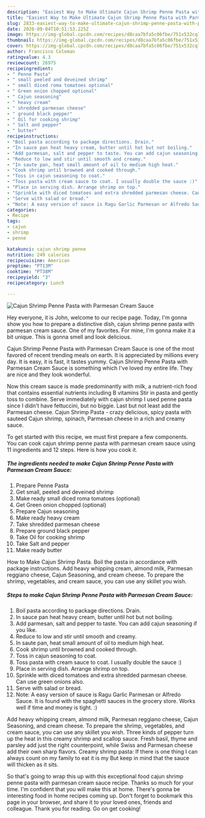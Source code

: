 ```yaml
---
description: "Easiest Way to Make Ultimate Cajun Shrimp Penne Pasta with Parmesan Cream Sauce"
title: "Easiest Way to Make Ultimate Cajun Shrimp Penne Pasta with Parmesan Cream Sauce"
slug: 2833-easiest-way-to-make-ultimate-cajun-shrimp-penne-pasta-with-parmesan-cream-sauce
date: 2020-09-04T10:51:53.225Z
image: https://img-global.cpcdn.com/recipes/d8caa7bfa5c06fbe/751x532cq70/cajun-shrimp-penne-pasta-with-parmesan-cream-sauce-recipe-main-photo.jpg
thumbnail: https://img-global.cpcdn.com/recipes/d8caa7bfa5c06fbe/751x532cq70/cajun-shrimp-penne-pasta-with-parmesan-cream-sauce-recipe-main-photo.jpg
cover: https://img-global.cpcdn.com/recipes/d8caa7bfa5c06fbe/751x532cq70/cajun-shrimp-penne-pasta-with-parmesan-cream-sauce-recipe-main-photo.jpg
author: Francisco Coleman
ratingvalue: 4.3
reviewcount: 26975
recipeingredient:
- " Penne Pasta"
- " small peeled and deveined shrimp"
- " small diced roma tomatoes optional"
- " Green onion chopped optional"
- " Cajun seasoning"
- " heavy cream"
- " shredded parmesan cheese"
- " ground black pepper"
- " Oil for cooking shrimp"
- " Salt and pepper"
- " butter"
recipeinstructions:
- "Boil pasta according to package directions. Drain."
- "In sauce pan heat heavy cream, butter until hot but not boiling."
- "Add parmesan, salt and pepper to taste. You can add cajun seasoning if you like."
- "Reduce to low and stir until smooth and creamy."
- "In saute pan, heat small amount of oil to medium high heat."
- "Cook shrimp until browned and cooked through."
- "Toss in cajun seasoning to coat."
- "Toss pasta with cream sauce to coat. I usually double the sauce :)"
- "Place in serving dish. Arrange shrimp on top."
- "Sprinkle with diced tomatoes and extra shredded parmesan cheese. Can use green onions also."
- "Serve with salad or bread."
- "Note: A easy version of sauce is Ragu Garlic Parmesan or Alfredo Sauce. It is found with the spaghetti sauces in the grocery store. Works well if time and money is tight. :)"
categories:
- Recipe
tags:
- cajun
- shrimp
- penne

katakunci: cajun shrimp penne 
nutrition: 249 calories
recipecuisine: American
preptime: "PT13M"
cooktime: "PT38M"
recipeyield: "3"
recipecategory: Lunch

---
```



![Cajun Shrimp Penne Pasta with Parmesan Cream Sauce](https://img-global.cpcdn.com/recipes/d8caa7bfa5c06fbe/751x532cq70/cajun-shrimp-penne-pasta-with-parmesan-cream-sauce-recipe-main-photo.jpg)

Hey everyone, it is John, welcome to our recipe page. Today, I'm gonna show you how to prepare a distinctive dish, cajun shrimp penne pasta with parmesan cream sauce. One of my favorites. For mine, I'm gonna make it a bit unique. This is gonna smell and look delicious.

Cajun Shrimp Penne Pasta with Parmesan Cream Sauce is one of the most favored of recent trending meals on earth. It is appreciated by millions every day. It is easy, it is fast, it tastes yummy. Cajun Shrimp Penne Pasta with Parmesan Cream Sauce is something which I've loved my entire life. They are nice and they look wonderful.

Now this cream sauce is made predominantly with milk, a nutrient-rich food that contains essential nutrients including B vitamins Stir in pasta and gently toss to combine. Serve immediately with cajun shrimp I used penne pasta since I didn&#39;t have fettuccini, but no biggie. Last but not least add the Parmesan cheese. Cajun Shrimp Pasta - crazy delicious, spicy pasta with sauteed Cajun shrimp, spinach, Parmesan cheese in a rich and creamy sauce.


To get started with this recipe, we must first prepare a few components. You can cook cajun shrimp penne pasta with parmesan cream sauce using 11 ingredients and 12 steps. Here is how you cook it.

<!--inarticleads1-->

##### The ingredients needed to make Cajun Shrimp Penne Pasta with Parmesan Cream Sauce:

1. Prepare  Penne Pasta
1. Get  small, peeled and deveined shrimp
1. Make ready  small diced roma tomatoes (optional)
1. Get  Green onion chopped (optional)
1. Prepare  Cajun seasoning
1. Make ready  heavy cream
1. Take  shredded parmesan cheese
1. Prepare  ground black pepper
1. Take  Oil for cooking shrimp
1. Take  Salt and pepper
1. Make ready  butter


How to Make Cajun Shrimp Pasta. Boil the pasta in accordance with package instructions. Add heavy whipping cream, almond milk, Parmesan reggiano cheese, Cajun Seasoning, and cream cheese. To prepare the shrimp, vegetables, and cream sauce, you can use any skillet you wish. 

<!--inarticleads2-->

##### Steps to make Cajun Shrimp Penne Pasta with Parmesan Cream Sauce:

1. Boil pasta according to package directions. Drain.
1. In sauce pan heat heavy cream, butter until hot but not boiling.
1. Add parmesan, salt and pepper to taste. You can add cajun seasoning if you like.
1. Reduce to low and stir until smooth and creamy.
1. In saute pan, heat small amount of oil to medium high heat.
1. Cook shrimp until browned and cooked through.
1. Toss in cajun seasoning to coat.
1. Toss pasta with cream sauce to coat. I usually double the sauce :)
1. Place in serving dish. Arrange shrimp on top.
1. Sprinkle with diced tomatoes and extra shredded parmesan cheese. Can use green onions also.
1. Serve with salad or bread.
1. Note: A easy version of sauce is Ragu Garlic Parmesan or Alfredo Sauce. It is found with the spaghetti sauces in the grocery store. Works well if time and money is tight. :)


Add heavy whipping cream, almond milk, Parmesan reggiano cheese, Cajun Seasoning, and cream cheese. To prepare the shrimp, vegetables, and cream sauce, you can use any skillet you wish. Three kinds of pepper turn up the heat in this creamy shrimp and scallop sauce. Fresh basil, thyme and parsley add just the right counterpoint, while Swiss and Parmesan cheese add their own sharp flavors. Creamy shrimp pasta: If there is one thing I can always count on my family to eat it is my But keep in mind that the sauce will thicken as it sits. 

So that's going to wrap this up with this exceptional food cajun shrimp penne pasta with parmesan cream sauce recipe. Thanks so much for your time. I'm confident that you will make this at home. There's gonna be interesting food in home recipes coming up. Don't forget to bookmark this page in your browser, and share it to your loved ones, friends and colleague. Thank you for reading. Go on get cooking!
